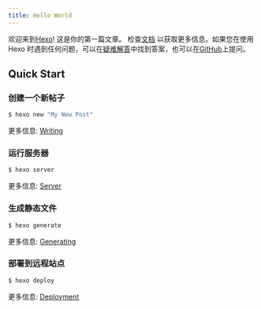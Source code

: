 ```yaml
---
title: Hello World
---
```

欢迎来到[Hexo](https://hexo.io/)! 这是你的第一篇文章。 检查[文档](https://hexo.io/docs/) 以获取更多信息。如果您在使用 Hexo 时遇到任何问题，可以在[疑难解答](https://hexo.io/docs/troubleshooting.html)中找到答案，也可以在[GitHub](https://github.com/hexojs/hexo/issues)上提问。

## Quick Start

### 创建一个新帖子

``` bash
$ hexo new "My New Post"
```

更多信息: [Writing](https://hexo.io/docs/writing.html)

### 运行服务器

``` bash
$ hexo server
```

更多信息: [Server](https://hexo.io/docs/server.html)

### 生成静态文件

``` bash
$ hexo generate
```

更多信息: [Generating](https://hexo.io/docs/generating.html)

### 部署到远程站点

``` bash
$ hexo deploy
```

更多信息: [Deployment](https://hexo.io/docs/one-command-deployment.html)

